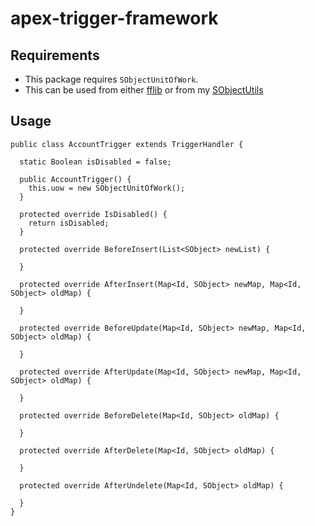 # apex-trigger-framework

## Requirements

- This package requires `SObjectUnitOfWork`.
- This can be used from either [fflib](https://github.com/financialforcedev/df12-apex-enterprise-patterns/blob/master/df12/src/classes/SObjectUnitOfWork.cls) or from my [SObjectUtils](https://github.com/MJ12358/apex-sobject-utils)

## Usage

```apex
public class AccountTrigger extends TriggerHandler {

  static Boolean isDisabled = false;

  public AccountTrigger() {
    this.uow = new SObjectUnitOfWork();
  }

  protected override IsDisabled() {
    return isDisabled;
  }

  protected override BeforeInsert(List<SObject> newList) {

  }

  protected override AfterInsert(Map<Id, SObject> newMap, Map<Id, SObject> oldMap) {

  }

  protected override BeforeUpdate(Map<Id, SObject> newMap, Map<Id, SObject> oldMap) {

  }

  protected override AfterUpdate(Map<Id, SObject> newMap, Map<Id, SObject> oldMap) {

  }

  protected override BeforeDelete(Map<Id, SObject> oldMap) {

  }

  protected override AfterDelete(Map<Id, SObject> oldMap) {

  }

  protected override AfterUndelete(Map<Id, SObject> oldMap) {
    
  }
}
```
